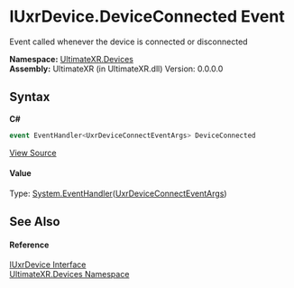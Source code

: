 # IUxrDevice.DeviceConnected Event
 

Event called whenever the device is connected or disconnected

**Namespace:**&nbsp;<a href="N_UltimateXR_Devices">UltimateXR.Devices</a><br />**Assembly:**&nbsp;UltimateXR (in UltimateXR.dll) Version: 0.0.0.0

## Syntax

**C#**<br />
``` C#
event EventHandler<UxrDeviceConnectEventArgs> DeviceConnected
```

<a href="UltimateXR/Scripts/Devices/IUxrDevice.cs" rel="noopener noreferrer" title="View the source code">View Source</a><br />

#### Value
Type: <a href="https://docs.microsoft.com/dotnet/api/system.eventhandler-1" target="_blank" rel="noopener noreferrer">System.EventHandler</a>(<a href="T_UltimateXR_Devices_UxrDeviceConnectEventArgs">UxrDeviceConnectEventArgs</a>)

## See Also


#### Reference
<a href="T_UltimateXR_Devices_IUxrDevice">IUxrDevice Interface</a><br /><a href="N_UltimateXR_Devices">UltimateXR.Devices Namespace</a><br />